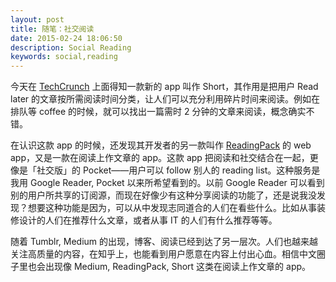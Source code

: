 ```yaml
---
layout: post
title: 随笔：社交阅读
date: 2015-02-24 18:06:50
description: Social Reading
keywords: social,reading
---
```


今天在 [TechCrunch](http://techcrunch.cn/2015/02/24/short-surfaces-quick-reads-to-help-you-power-through-your-saved-article-queue/) 上面得知一款新的 app 叫作 Short，其作用是把用户 Read later 的文章按所需阅读时间分类，让人们可以充分利用碎片时间来阅读。例如在排队等 coffee 的时候，就可以找出一篇需时 2 分钟的文章来阅读，概念确实不错。

在认识这款 app 的时候，还发现其开发者的另一款叫作 [ReadingPack](https://readingpack.com/) 的 web app，又是一款在阅读上作文章的 app。这款 app 把阅读和社交结合在一起，更像是「社交版」的 Pocket——用户可以 follow 别人的 reading list。这种服务是我用 Google Reader, Pocket 以来所希望看到的。以前 Google Reader 可以看到别的用户所共享的订阅源，而现在好像少有这种分享阅读的功能了，还是说我没发现？想要这种功能是因为，可以从中发现志同道合的人们在看些什么。比如从事装修设计的人们在推荐什么文章，或者从事 IT 的人们有什么推荐等等。

随着 Tumblr, Medium 的出现，博客、阅读已经到达了另一层次。人们也越来越关注高质量的内容，在知乎上，也能看到用户愿意在内容上付出心血。相信中文圈子里也会出现像 Medium, ReadingPack, Short 这类在阅读上作文章的 app。